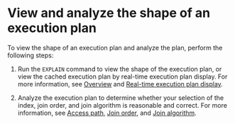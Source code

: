 # View and analyze the shape of an execution plan

To view the shape of an execution plan and analyze the plan, perform the following steps:

1. Run the `EXPLAIN` command to view the shape of the execution plan, or view the cached execution plan by real-time execution plan display. For more information, see [Overview](../../../2.sql-execution-plan/1.introduction-to-sql-execution-plans.md) and [Real-time execution plan display](../../../2.sql-execution-plan/5.real-time-execution-plan-display.md).

2. Analyze the execution plan to determine whether your selection of the index, join order, and join algorithm is reasonable and correct. For more information, see [Access path](../../6.query-optimization/1.access-path/1.overview.md), [Join order](../../6.query-optimization/2.join-algorithm/3.join-order.md), and [Join algorithm](../../6.query-optimization/2.join-algorithm/2.join-algorithm.md).
